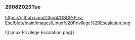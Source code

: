 ### 29082023Tue

https://github.com/C0nd4/OSCP-Priv-Esc/blob/main/images/Linux%20Privilege%20Escalation.png

![[Linux Privilege Escalation.png]]